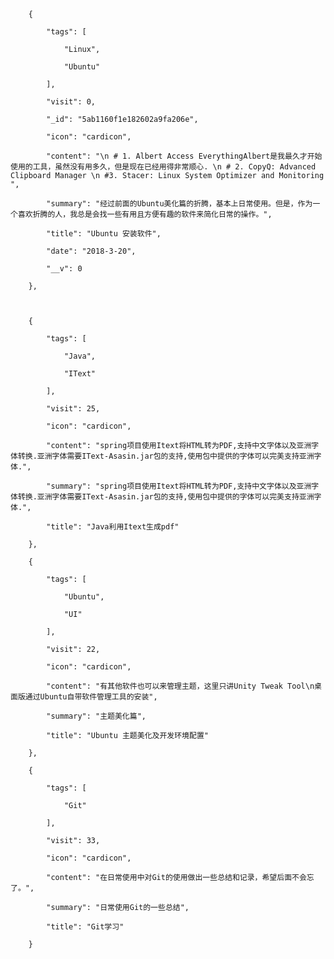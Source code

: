 		{

			"tags": [

				"Linux",

				"Ubuntu"

			],

			"visit": 0,

			"_id": "5ab1160f1e182602a9fa206e",

			"icon": "cardicon",

			"content": "\n # 1. Albert Access EverythingAlbert是我最久才开始使用的工具，虽然没有用多久，但是现在已经用得非常顺心. \n # 2. CopyQ: Advanced Clipboard Manager \n #3. Stacer: Linux System Optimizer and Monitoring ",

			"summary": "经过前面的Ubuntu美化篇的折腾，基本上日常使用。但是，作为一个喜欢折腾的人，我总是会找一些有用且方便有趣的软件来简化日常的操作。",

			"title": "Ubuntu 安装软件",

			"date": "2018-3-20",

			"__v": 0

		},



		{

			"tags": [

				"Java",

				"IText"

			],

			"visit": 25,

			"icon": "cardicon",

			"content": "spring项目使用Itext将HTML转为PDF,支持中文字体以及亚洲字体转换.亚洲字体需要IText-Asasin.jar包的支持,使用包中提供的字体可以完美支持亚洲字体.",

			"summary": "spring项目使用Itext将HTML转为PDF,支持中文字体以及亚洲字体转换.亚洲字体需要IText-Asasin.jar包的支持,使用包中提供的字体可以完美支持亚洲字体.",

			"title": "Java利用Itext生成pdf"

		},

		{

			"tags": [

				"Ubuntu",

				"UI"

			],

			"visit": 22,

			"icon": "cardicon",

			"content": "有其他软件也可以来管理主题，这里只讲Unity Tweak Tool\n桌面版通过Ubuntu自带软件管理工具的安装",

			"summary": "主题美化篇",

			"title": "Ubuntu 主题美化及开发环境配置"

		},

		{

			"tags": [

				"Git"

			],

			"visit": 33,

			"icon": "cardicon",

			"content": "在日常使用中对Git的使用做出一些总结和记录，希望后面不会忘了。",

			"summary": "日常使用Git的一些总结",

			"title": "Git学习"

		}
